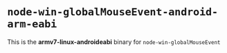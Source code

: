 # `node-win-globalMouseEvent-android-arm-eabi`

This is the **armv7-linux-androideabi** binary for `node-win-globalMouseEvent`
